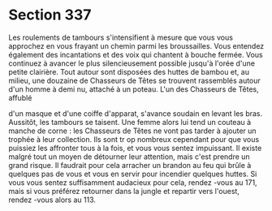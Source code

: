 # Section 337

Les roulements de tambours s'intensifient à mesure que vous vous
approchez en vous frayant un chemin parmi les broussailles. Vous
entendez également des incantations et des voix qui chantent à
bouche fermée. Vous continuez à avancer le plus silencieusement
possible jusqu'à l'orée d'une petite clairière. Tout autour sont
disposées des huttes de bambou et, au milieu, une douzaine de
Chasseurs de Têtes se trouvent rassemblés autour d'un homme à
demi nu, attaché à un poteau. L'un des Chasseurs de Têtes, affublé


d'un masque et d'une coiffe d'apparat, s'avance soudain en levant
les bras. Aussitôt, les tambours se taisent. Une femme alors lui
tend un couteau à manche de corne : les Chasseurs de Têtes ne
vont pas tarder à ajouter un trophée à leur collection. Ils sont tr op
nombreux cependant pour que vous puissiez les affronter tous à la
fois, et vous vous sentez impuissant. Il existe malgré tout un
moyen de détourner leur attention, mais c'est prendre un grand
risque. Il faudrait pour cela arracher un brandon au feu qui brûle à
quelques pas de vous et vous en servir pour incendier quelques
huttes. Si vous vous sentez suffisamment audacieux pour cela,
rendez -vous au  171, mais si vous préférez retourner dans la jungle
et repartir vers l'ouest, rendez -vous alors au  113.